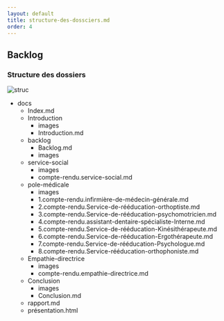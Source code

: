 ```yaml
---
layout: default
title: structure-des-dossciers.md
order: 4
---
```


## Backlog

<!-- new slide -->

### Structure des dossiers


![struc]({{site.baseurl}}/backlog/images/structure.png)

<!-- note -->
- docs
  - Index.md
  - Introduction
    - images
    - Introduction.md
  - backlog
    - Backlog.md
    - images
  - service-social
    - images
    - compte-rendu.service-social.md
  - pole-médicale
    - images
    - 1.compte-rendu.infirmière-de-médecin-générale.md
    - 2.compte-rendu.Service-de-rééducation-orthoptiste.md
    - 3.compte-rendu.Service-de-rééducation-psychomotricien.md
    - 4.compte-rendu.assistant-dentaire-spécialiste-Interne.md
    - 5.compte-rendu.Service-de-rééducation-Kinésithérapeute.md
    - 6.compte-rendu.Service-de-rééducation-Ergothérapeute.md
    - 7.compte-rendu.Service-de-rééducation-Psychologue.md
    - 8.compte-rendu.Service-rééducation-orthophoniste.md
  - Empathie-directrice
    - images
    - compte-rendu.empathie-directrice.md
  - Conclusion
    - images
    - Conclusion.md
  -  rapport.md
  -  présentation.html

<!-- new slide -->